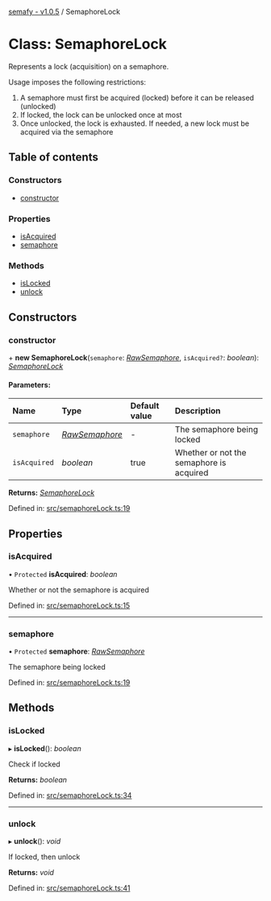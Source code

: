 [semafy - v1.0.5](../README.md) / SemaphoreLock

# Class: SemaphoreLock

Represents a lock (acquisition) on a semaphore.

Usage imposes the following restrictions:
1. A semaphore must first be acquired (locked) before it can be released (unlocked)
1. If locked, the lock can be unlocked once at most
1. Once unlocked, the lock is exhausted. If needed, a new lock must be acquired via the semaphore

## Table of contents

### Constructors

- [constructor](semaphorelock.md#constructor)

### Properties

- [isAcquired](semaphorelock.md#isacquired)
- [semaphore](semaphorelock.md#semaphore)

### Methods

- [isLocked](semaphorelock.md#islocked)
- [unlock](semaphorelock.md#unlock)

## Constructors

### constructor

\+ **new SemaphoreLock**(`semaphore`: [*RawSemaphore*](rawsemaphore.md), `isAcquired?`: *boolean*): [*SemaphoreLock*](semaphorelock.md)

#### Parameters:

| Name | Type | Default value | Description |
| :------ | :------ | :------ | :------ |
| `semaphore` | [*RawSemaphore*](rawsemaphore.md) | - | The semaphore being locked |
| `isAcquired` | *boolean* | true | Whether or not the semaphore is acquired |

**Returns:** [*SemaphoreLock*](semaphorelock.md)

Defined in: [src/semaphoreLock.ts:19](https://github.com/havelessbemore/semafy/blob/0d52aa3/src/semaphoreLock.ts#L19)

## Properties

### isAcquired

• `Protected` **isAcquired**: *boolean*

Whether or not the semaphore is acquired

Defined in: [src/semaphoreLock.ts:15](https://github.com/havelessbemore/semafy/blob/0d52aa3/src/semaphoreLock.ts#L15)

___

### semaphore

• `Protected` **semaphore**: [*RawSemaphore*](rawsemaphore.md)

The semaphore being locked

Defined in: [src/semaphoreLock.ts:19](https://github.com/havelessbemore/semafy/blob/0d52aa3/src/semaphoreLock.ts#L19)

## Methods

### isLocked

▸ **isLocked**(): *boolean*

Check if locked

**Returns:** *boolean*

Defined in: [src/semaphoreLock.ts:34](https://github.com/havelessbemore/semafy/blob/0d52aa3/src/semaphoreLock.ts#L34)

___

### unlock

▸ **unlock**(): *void*

If locked, then unlock

**Returns:** *void*

Defined in: [src/semaphoreLock.ts:41](https://github.com/havelessbemore/semafy/blob/0d52aa3/src/semaphoreLock.ts#L41)
